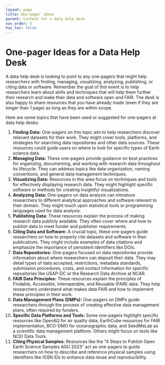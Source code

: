 ```yaml
---
layout: page
title: One-pager ideas
parent: Content for a data help desk
nav_order: 5
has_toc: false
---
```


# One-pager Ideas for a Data Help Desk

A data help desk is looking to point to any one-pagers that might help
researchers with finding, managing, visualizing, analyzing, publishing, or
citing data or software. Remember the goal of this event is to help researchers
learn about skills and techniques that will help them further their research and
make their data and software open and FAIR. The desk is also happy to share
resources that you have already made (even if they are longer than 1 page) as
long as they are within scope.

Here are some topics that have been used or suggested for one-pagers at data
help desks:

1. **Finding Data:** One-pagers on this topic aim to help researchers discover
   relevant datasets for their work. They might cover tools, platforms, and
   strategies for searching data repositories and other data sources. These
   resources could guide users on where to look for specific types of Earth
   science data.
1. **Managing Data:** These one-pagers provide guidance on best practices for
   organizing, documenting, and working with research data throughout its
   lifecycle. They can address topics like data organization, naming
   conventions, and general data management techniques.
1. **Visualizing Data:** Resources in this area focus on techniques and tools
   for effectively displaying research data. They might highlight specific
   software or methods for creating insightful visualizations.
1. **Analyzing Data:** One-pagers on data analysis can introduce researchers to
   different analytical approaches and software relevant to their domain. They
   might touch upon statistical tools or programming languages used for data
   analysis.
1. **Publishing Data:** These resources explain the process of making research
   data publicly available. They often cover where and how to publish data to
   meet funder and publisher requirements.
1. **Citing Data and Software:** A crucial topic, these one-pagers guide
   researchers on how to properly cite datasets and software in their
   publications. They might include examples of data citations and emphasize the
   importance of persistent identifiers like DOIs.
1. **Data Repositories:** One-pagers focused on data repositories provide
   information about where researchers can deposit their data. They may detail
   types of data accepted, restrictions, metadata standards, submission
   procedures, costs, and contact information for specific repositories like
   USAP-DC or the Research Data Archive at NCAR.
1. **FAIR Data Principles:** These resources explain the principles of Findable,
   Accessible, Interoperable, and Reusable (FAIR) data. They help researchers
   understand what makes data FAIR and how to implement these principles in
   their work.
1. **Data Management Plans (DMPs):** One-pagers on DMPs guide researchers
   through the process of creating effective data management plans, often
   required by funders.
1. **Specific Data Platforms and Tools:** Some one-pagers highlight specific
   resources like OpenAQ for air quality data, EarthCube resources for FAIR
   implementation, BCO-DMO for oceanographic data, and SeedMeLab as a scientific
   data management platform. Others might focus on tools like NCEI Data Tools.
1. **Citing Physical Samples:** Resources like the "4 Steps to Publish Open
   Earth Science Samples AGU 2023" act as one-pagers to guide researchers on how
   to describe and reference physical samples using identifiers like IGSN IDs to
   enhance data reuse and reproducibility.
